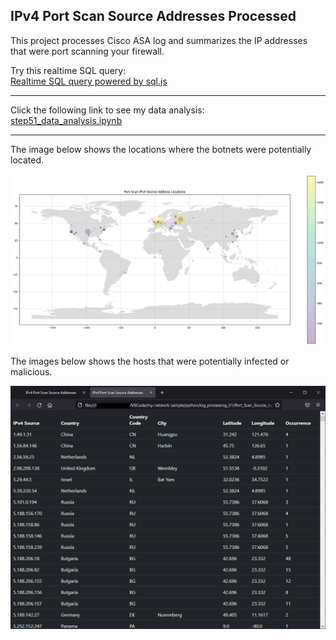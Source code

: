## IPv4 Port Scan Source Addresses Processed    
                                            
This project processes Cisco ASA log and summarizes the IP addresses that were port scanning your firewall.    
    
Try this realtime SQL query:    
<a href="https://aydevmo.github.io/my-network-sample/python/log_processing_01/step31_js_01_realtime_sql_query.html" target="_blank">
Realtime SQL query powered by sql.js</a>    
    

---
    
Click the following link to see my data analysis:    
[step51_data_analysis.ipynb](https://github.com/aydevmo/my-network-sample/blob/main/python/log_processing_01/step51_data_analysis.ipynb)    
    
    
---
The image below shows the locations where the botnets were potentially located.    
    
![image](https://github.com/aydevmo/my-network-sample/raw/main/python/log_processing_01/images/step51_world_map_small.png)    
      
The images below shows the hosts that were potentially infected or malicious.     
                                                 
![image](https://github.com/aydevmo/my-network-sample/raw/main/python/log_processing_01/images/step03_get_summary.png)
